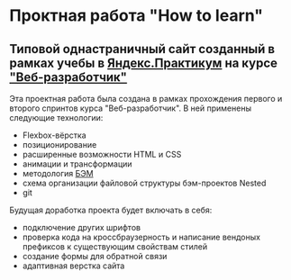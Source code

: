 # Проктная работа "How to learn"

## Типовой однастраничный сайт созданный в рамках учебы в [Яндекс.Практикум](https://praktikum.yandex.ru/) на курсе ["Веб-разработчик"](https://praktikum.yandex.ru/web/)

Эта проектная работа была создана в рамках прохождения первого и второго спринтов курса "Веб-разработчик".
В ней применены следующие технологии: 
* Flexbox-вёрстка
* позиционирование
* расширенные возможности HTML и CSS 
* анимации и трансформации
* методология [БЭМ]("https://ru.bem.info/") 
* схема организации файловой структуры бэм-проектов Nested
* git 

Будущая доработка проекта будет включать в себя:
* подключение других шрифтов 
* проверка кода на кроссбраузерность и написание вендоных префиксов к существующим свойствам стилей
* создание формы для обратной связи
* адаптивная верстка сайта
